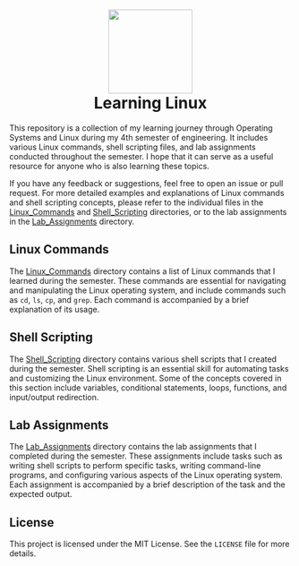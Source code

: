 <h1 align="center">
  <a href="https://github.com/ananya-bangera/Msft-project">
    <img src="https://upload.wikimedia.org/wikipedia/commons/thumb/3/35/Tux.svg/1200px-Tux.svg.png" width="150" height="150">
  </a>
  <br>
    Learning Linux
</h1>


This repository is a collection of my learning journey through Operating Systems and Linux during my 4th semester of engineering. It includes various Linux commands, shell scripting files, and lab assignments conducted throughout the semester. I hope that it can serve as a useful resource for anyone who is also learning these topics.

If you have any feedback or suggestions, feel free to open an issue or pull request. For more detailed examples and explanations of Linux commands and shell scripting concepts, please refer to the individual files in the [Linux_Commands](https://github.com/pratham-404/Learning-Linux/tree/main/Linux_Commands) and [Shell_Scripting](https://github.com/pratham-404/Learning-Linux/tree/main/Shell_Scripting) directories, or to the lab assignments in the [Lab_Assignments](https://github.com/pratham-404/Learning-Linux/tree/main/Lab_Assignments) directory.
<br>

## Linux Commands

The [Linux_Commands](https://github.com/pratham-404/Learning-Linux/tree/main/Linux_Commands) directory contains a list of Linux commands that I learned during the semester. These commands are essential for navigating and manipulating the Linux operating system, and include commands such as `cd`, `ls`, `cp`, and `grep`. Each command is accompanied by a brief explanation of its usage.

## Shell Scripting

The [Shell_Scripting](https://github.com/pratham-404/Learning-Linux/tree/main/Shell_Scripting) directory contains various shell scripts that I created during the semester. Shell scripting is an essential skill for automating tasks and customizing the Linux environment. Some of the concepts covered in this section include variables, conditional statements, loops, functions, and input/output redirection.

## Lab Assignments

The [Lab_Assignments](https://github.com/pratham-404/Learning-Linux/tree/main/Lab_Assignments) directory contains the lab assignments that I completed during the semester. These assignments include tasks such as writing shell scripts to perform specific tasks, writing command-line programs, and configuring various aspects of the Linux operating system. Each assignment is accompanied by a brief description of the task and the expected output.

## License

This project is licensed under the MIT License. See the `LICENSE` file for more details.
